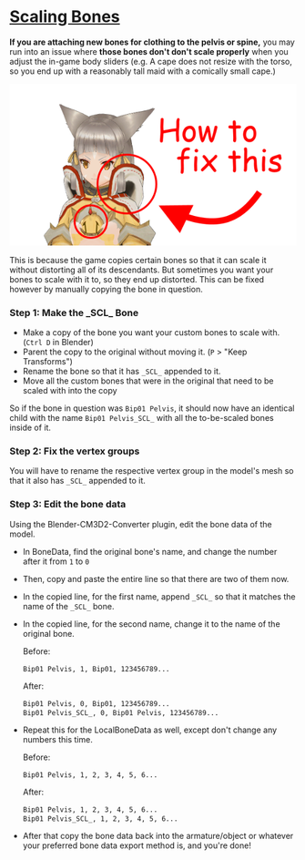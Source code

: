# [Scaling Bones](https://github.com/luvoid/COM3D2-All-Bout-Bones/blob/main/wiki/Scaling-Bones.md)
**If you are attaching new bones for clothing to the pelvis or spine,** you may run into an issue where **those bones don't don't scale properly** when you adjust the in-game body sliders (e.g. A cape does not resize with the torso, so you end up with a reasonably tall maid with a comically small cape.)

![Unscaled Bones](pictures/ScaleBones.png)

This is because the game copies certain bones so that it can scale it without distorting all of its descendants. But sometimes you want your bones to scale with it to, so they end up distorted. This can be fixed however by manually copying the bone in question.

### Step 1: Make the \_SCL_ Bone
* Make a copy of the bone you want your custom bones to scale with. (`Ctrl D` in Blender)
* Parent the copy to the original without moving it. (`P` > "Keep Transforms")
* Rename the bone so that it has `_SCL_` appended to it.
* Move all the custom bones that were in the original that need to be scaled with into the copy

So if the bone in question was `Bip01 Pelvis`, it should now have an identical child with the name `Bip01 Pelvis_SCL_` with all the to-be-scaled bones inside of it.

### Step 2: Fix the vertex groups
You will have to rename the respective vertex group in the model's mesh so that it also has `_SCL_` appended to it.

### Step 3: Edit the bone data
Using the Blender-CM3D2-Converter plugin, edit the bone data of the model.
* In BoneData, find the original bone's name, and change the number after it from `1` to `0`
* Then, copy and paste the entire line so that there are two of them now.
* In the copied line, for the first name, append `_SCL_` so that it matches the name of the `_SCL_` bone.
* In the copied line, for the second name, change it to the name of the original bone.
	 
	 Before: 
	 ```
	 Bip01 Pelvis, 1, Bip01, 123456789...
	 ```
	 After: 
	 ```
	 Bip01 Pelvis, 0, Bip01, 123456789...
	 Bip01 Pelvis_SCL_, 0, Bip01 Pelvis, 123456789...
	 ```
* Repeat this for the LocalBoneData as well, except don't change any numbers this time.
	 
	 Before: 
	 ```
	 Bip01 Pelvis, 1, 2, 3, 4, 5, 6...
	 ```
	 After: 
	 ```
	 Bip01 Pelvis, 1, 2, 3, 4, 5, 6...
	 Bip01 Pelvis_SCL_, 1, 2, 3, 4, 5, 6...
	 ```
* After that copy the bone data back into the armature/object or whatever your preferred bone data export method is, and you're done!
